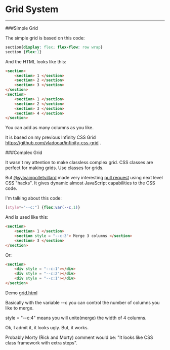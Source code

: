 Grid System
=======================================
***

###Simple Grid

The simple grid is based on this code:


```css
section{display: flex; flex-flow: row wrap}
section {flex:1}
```
And the HTML looks like this:

```html
<section>
	<section> 1 </section>
	<section> 2 </section>
	<section> 3 </section>
</section>
<section>
	<section> 1 </section>
	<section> 2 </section>
	<section> 3 </section>
	<section> 4 </section>
</section>
```
You can add as many columns as you like. 

It is based on my previous Infinity CSS Grid https://github.com/vladocar/infinity-css-grid .

###Complex Grid

It wasn't my attention to make classless complex grid. CSS classes are perfect for making grids. Use classes for grids.

But [@sylvainpolletvillard](https://github.com/sylvainpolletvillard) made very interesting [pull request](https://github.com/vladocar/Basic.css/pull/2) using next level CSS "hacks". It gives dynamic almost JavaScript capabilities to the CSS code.

I'm talking about this code:

```css
[style*="--c:"] {flex:var(--c,1)}
```

And is used like this:

```html
<section>
	<section> 1 </section>
	<section style = "--c:3"> Merge 3 columns </section>
	<section> 3 </section>
</section>
```

Or:

```html
<section>
	<div style = "--c:1"></div>
	<div style = "--c:2"></div>
	<div style = "--c:1"></div>
</section>
```
Demo [grid.html](grid.html)

Basically with the variable  --c you can control the number of columns you like to merge.

 style = "--c:4"  means you will unite(merge) the width of 4 columns.

 Ok, I admit it, it looks ugly. But, it works.

 Probably Morty (Rick and Morty) comment would be:
 "It looks like CSS class framework with extra steps".




